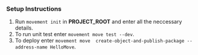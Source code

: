 ### Setup Instructions
1. Run `movement init` in **PROJECT_ROOT** and enter all the neccessary details.
2. To run unit test enter `movement move test --dev`.
3. To deploy enter `movement move  create-object-and-publish-package --address-name HelloMove`.

